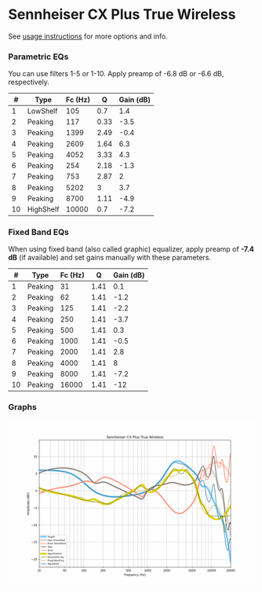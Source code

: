 # Sennheiser CX Plus True Wireless
See [usage instructions](https://github.com/jaakkopasanen/AutoEq#usage) for more options and info.

### Parametric EQs
You can use filters 1-5 or 1-10. Apply preamp of -6.8 dB or -6.6 dB, respectively.

|   # | Type      |   Fc (Hz) |    Q |   Gain (dB) |
|-----|-----------|-----------|------|-------------|
|   1 | LowShelf  |       105 | 0.7  |         1.4 |
|   2 | Peaking   |       117 | 0.33 |        -3.5 |
|   3 | Peaking   |      1399 | 2.49 |        -0.4 |
|   4 | Peaking   |      2609 | 1.64 |         6.3 |
|   5 | Peaking   |      4052 | 3.33 |         4.3 |
|   6 | Peaking   |       254 | 2.18 |        -1.3 |
|   7 | Peaking   |       753 | 2.87 |         2   |
|   8 | Peaking   |      5202 | 3    |         3.7 |
|   9 | Peaking   |      8700 | 1.11 |        -4.9 |
|  10 | HighShelf |     10000 | 0.7  |        -7.2 |

### Fixed Band EQs
When using fixed band (also called graphic) equalizer, apply preamp of **-7.4 dB** (if available) and set gains manually with these parameters.

|   # | Type    |   Fc (Hz) |    Q |   Gain (dB) |
|-----|---------|-----------|------|-------------|
|   1 | Peaking |        31 | 1.41 |         0.1 |
|   2 | Peaking |        62 | 1.41 |        -1.2 |
|   3 | Peaking |       125 | 1.41 |        -2.2 |
|   4 | Peaking |       250 | 1.41 |        -3.7 |
|   5 | Peaking |       500 | 1.41 |         0.3 |
|   6 | Peaking |      1000 | 1.41 |        -0.5 |
|   7 | Peaking |      2000 | 1.41 |         2.8 |
|   8 | Peaking |      4000 | 1.41 |         8   |
|   9 | Peaking |      8000 | 1.41 |        -7.2 |
|  10 | Peaking |     16000 | 1.41 |       -12   |

### Graphs
![](./Sennheiser%20CX%20Plus%20True%20Wireless.png)
